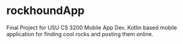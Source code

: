 # rockhoundApp
Final Project for USU CS 3200 Mobile App Dev. Kotlin based mobile application for finding cool rocks and posting them online.
